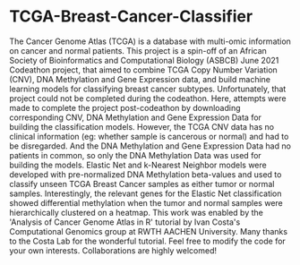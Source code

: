 # TCGA-Breast-Cancer-Classifier
The Cancer Genome Atlas (TCGA) is a database with multi-omic information on cancer and normal patients. This project is a spin-off of an African Society of Bioinformatics and Computational Biology (ASBCB) June 2021 Codeathon project, that aimed to combine TCGA Copy Number Variation (CNV), DNA Methylation and Gene Expression data, and build machine learning models for classifying breast cancer subtypes. Unfortunately, that project could not be completed during the codeathon. Here, attempts were made to complete the project post-codeathon by downloading corresponding CNV, DNA Methylation and Gene Expression Data for building the classification models. However, the TCGA CNV data has no clinical information (eg: whether sample is cancerous or normal) and had to be disregarded. And the DNA Methylation and Gene Expression Data had no patients in common, so only the DNA Methylation Data was used for building the models. 
Elastic Net and k-Nearest Neighbor models were developed with pre-normalized DNA Methylation beta-values and used to classify unseen TCGA Breast Cancer samples as either tumor or normal samples. Interestingly, the relevant genes for the Elastic Net classification showed differential methylation when the tumor and normal samples were hierarchically clustered on a heatmap. This work was enabled by the 'Analysis of Cancer Genome Atlas in R' tutorial by Ivan Costa's Computational Genomics group at RWTH AACHEN University. Many thanks to the Costa Lab for the wonderful tutorial. Feel free to modify the code for your own interests. Collaborations are highly welcomed!
